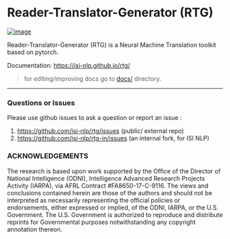 # Reader-Translator-Generator (RTG)  
[![image](http://img.shields.io/pypi/v/rtg.svg)](https://pypi.python.org/pypi/rtg/)


Reader-Translator-Generator (RTG) is a Neural Machine Translation toolkit based on pytorch. 

Documentation: https://isi-nlp.github.io/rtg/
> for editing/improving docs go to [docs/](docs/index.adoc) directory.

---------

### Questions or Issues 

Please use github issues to ask a question or report an issue :
1. https://github.com/isi-nlp/rtg/issues   (public/ external repo)
2. https://github.com/isi-nlp/rtg-in/issues (an internal fork, for ISI NLP)


### ACKNOWLEDGEMENTS

The research is based upon work supported by the Office of the Director of
National Intelligence (ODNI), Intelligence Advanced Research Projects
Activity (IARPA), via AFRL Contract #FA8650-17-C-9116.
The views and conclusions contained herein are those of the authors and
should not be interpreted as necessarily representing the official policies or
endorsements, either expressed or implied, of the ODNI, IARPA, or the
U.S. Government. The U.S. Government is authorized to reproduce and
distribute reprints for Governmental purposes notwithstanding any
copyright annotation thereon.
